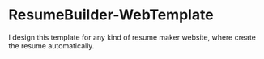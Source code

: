 # ResumeBuilder-WebTemplate
I design this template for any kind of resume maker website, where create the resume automatically.
